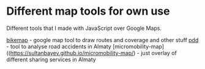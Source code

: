 # Different map tools for own use

Different tools that I made with JavaScript over Google Maps.

[bikemap](https://sultanbayev.github.io/bikemap/) - google map tool to draw routes and coverage and other stuff 
[pdd](https://sultanbayev.github.io/pdd/) - tool to analyse road accidents in Almaty
[micromobility-map]((https://sultanbayev.github.io/micromobility-map/) - just overlay of different sharing services in Almaty

